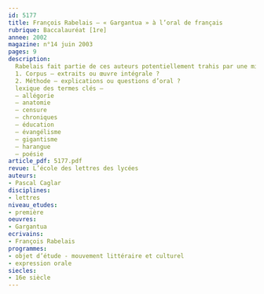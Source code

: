 ```yaml
---
id: 5177
title: François Rabelais – « Gargantua » à l’oral de français
rubrique: Baccalauréat [1re]
annee: 2002
magazine: n°14 juin 2003
pages: 9
description: 
  Rabelais fait partie de ces auteurs potentiellement trahis par une mise en extraits trop hâtivement calibrés pour tel ou tel savoir requis par les programmes – l’éducation de Gargantua, l’abbaye de Thélème ou encore le prologue de l’os à moelle sont autant de textes fameux à usage simplificateur dans le cadre de l’étude de l’éducation humaniste, de l’utopie sous la Renaissance, de l’allégorie littéraire ou, pis encore, de l’argumentation et de la délibération. C’est pourquoi, si l’on considère que l’auteur doit occuper quelque place à côté de son texte, il est souhaitable, aussi souvent que possible, de donner à lire l’ouvrage entier à l’élève, recommandation hautement salutaire dans le cas de « Gargantua » dont (au besoin) on conseillera les versions en français modernisé.
  1. Corpus – extraits ou œuvre intégrale ?
  2. Méthode – explications ou questions d’oral ?
  lexique des termes clés – 
  – allégorie
  – anatomie
  – censure
  – chroniques
  – éducation
  – évangélisme
  – gigantisme
  – harangue
  – poésie
article_pdf: 5177.pdf
revue: L’école des lettres des lycées
auteurs:
- Pascal Caglar
disciplines:
- lettres
niveau_etudes:
- première
oeuvres:
- Gargantua
ecrivains:
- François Rabelais
programmes:
- objet d’étude - mouvement littéraire et culturel
- expression orale
siecles:
- 16e siècle
---
```

